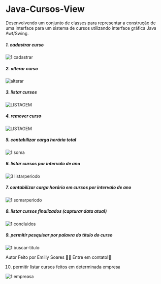 <h1> Java-Cursos-View</h1>
Desenvolvendo um conjunto de classes para representar a construção de uma
interface para um sistema de cursos utilizando interface gráfica Java Awt/Swing.

<h5>1. cadastrar curso</h5>

![1 cadastrar](https://github.com/emilly-soares/Java-Courses-View/assets/54116441/351ed6e4-646b-450f-ada2-ceb21f963234)

<h5>2. alterar curso</h5>

![alterar](https://github.com/emilly-soares/Java-Courses-View/assets/54116441/5a316d42-70c9-4103-ba58-57a48f57a81b)

<h5>3. listar cursos</h5>
   
![LISTAGEM](https://github.com/emilly-soares/Java-Courses-View/assets/54116441/14230ef3-c517-4e21-95c2-6c149221d7b8)

<h5>4. remover curso</h5>
   
![LISTAGEM](https://github.com/emilly-soares/Java-Courses-View/assets/54116441/97ae71b0-95d7-45b6-bc1f-643387a41886)

<h5>5. contabilizar carga horária total</h5>

![1 soma](https://github.com/emilly-soares/Java-Courses-View/assets/54116441/c6bef726-42bd-4a83-ade7-bd795ad2424c)

<h5>6. listar cursos por intervalo de ano</h5>
    
![3 listarperiodo](https://github.com/emilly-soares/Java-Courses-View/assets/54116441/9203580a-2b20-4ec4-bb4c-9a7dc4fa47ab)

<h5>7. contabilizar carga horária em cursos por intervalo de ano</h5>

![1 somarperiodo](https://github.com/emilly-soares/Java-Courses-View/assets/54116441/f3ecfbb6-6ebe-4804-a76b-4132f0e12986)

<h5>8. listar cursos finalizados (capturar data atual)</h5>

![1 concluidos](https://github.com/emilly-soares/Java-Courses-View/assets/54116441/01e6e0ec-af30-4c23-89cd-7dd8879eaa02)

<h5>9. permitir pesquisar por palavra do título do curso</h5>

![1 buscar-titulo](https://github.com/emilly-soares/Java-Courses-View/assets/54116441/4db20f31-5306-4f75-899d-63ae140e43a9)

Autor
Feito por Emilly Soares 👋🏽 Entre em contato!🚀

10. permitir listar cursos feitos em determinada empresa

![1 empreasa](https://github.com/emilly-soares/Java-Courses-View/assets/54116441/dbde799a-89ce-4f3f-9849-3bbafc3cc730)



